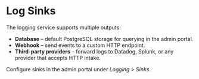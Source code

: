# Log Sinks

The logging service supports multiple outputs:

- **Database** – default PostgreSQL storage for querying in the admin portal.
- **Webhook** – send events to a custom HTTP endpoint.
- **Third‑party providers** – forward logs to Datadog, Splunk, or any provider that accepts HTTP
  intake.

Configure sinks in the admin portal under *Logging > Sinks*.
